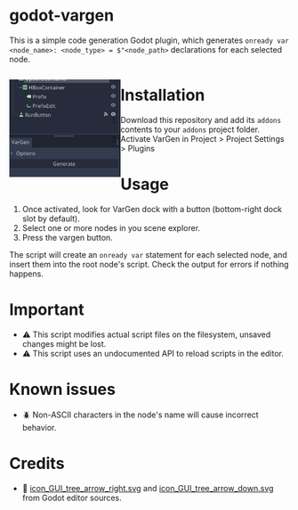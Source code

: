 # godot-vargen

This is a simple code generation Godot plugin, which generates `onready var <node_name>: <node_type> = $"<node_path>` declarations for each selected node.

<p style="float: left">
    <img src="img/screenshot1.png" width="200"/>
</p>

# Installation

1. Download this repository and add its `addons` contents to your `addons` project folder.
2. Activate VarGen in Project > Project Settings > Plugins

# Usage

1. Once activated, look for VarGen dock with a button (bottom-right dock slot by default). 
2. Select one or more nodes in you scene explorer. 
3. Press the vargen button.

The script will create an `onready var` statement for each selected node, and insert them into the root node's script. Check the output for errors if nothing happens.

# Important

- ⚠️ This script modifies actual script files on the filesystem, unsaved changes might be lost.
- ⚠️ This script uses an undocumented API to reload scripts in the editor.

# Known issues

- 🪲 Non-ASCII characters in the node's name will cause incorrect behavior.

# Credits

- 🎨 [icon_GUI_tree_arrow_right.svg](https://github.com/godotengine/godot/blob/3.4.4-stable/editor/icons/icon_GUI_tree_arrow_right.svg) and [icon_GUI_tree_arrow_down.svg](https://github.com/godotengine/godot/blob/3.4.4-stable/editor/icons/icon_GUI_tree_arrow_down.svg) from Godot editor sources.